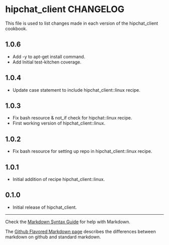 hipchat_client CHANGELOG
========================

This file is used to list changes made in each version of the hipchat_client cookbook.

1.0.6
-----
- Add -y to apt-get install command.
- Add Initial test-kitchen coverage.

1.0.4
-----
- Update case statement to include hipchat_client::linux recipe.

1.0.3
-----
- Fix bash resource & not_if check for hipchat::linux recipe.
- First working version of hipchat_client::linux.

1.0.2
-----
- Fix bash resource for setting up repo in hipchat_client::linux recipe.

1.0.1
-----
- Initial addition of recipe hipchat_client::linux.

0.1.0
-----
- Initial release of hipchat_client.

- - -
Check the [Markdown Syntax Guide](http://daringfireball.net/projects/markdown/syntax) for help with Markdown.

The [Github Flavored Markdown page](http://github.github.com/github-flavored-markdown/) describes the differences between markdown on github and standard markdown.
